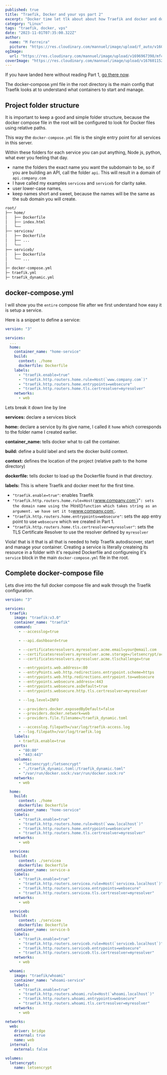 ```yaml
---
published: true
title: "Traefik, Docker and your vps part 2"
excerpt: "Docker time let tlk about about how Traefik and docker and docker compose work together."
category: "Linux"
tags: "traefik, docker, vps"
date: "2023-11-01T07:35:00.322Z"
author:
  name: "M Ferreira"
  picture: "https://res.cloudinary.com/mannuel/image/upload/f_auto/v1604067445/images/mee.jpg"
ogImage:
  url: "https://res.cloudinary.com/mannuel/image/upload/v1696967398/mfcom/traefik-docker.png"
coverImage: "https://res.cloudinary.com/mannuel/image/upload/v1676011525/mfcom/ssh-login.png"
---
```


If you have landed here without reading Part 1, [go there now](https://mannuelferreira.com/posts/traefik-docker-and-vps-part-1).

The docker-compose.yml file in the root directory is the main config that Traefik looks at to understand what containers to start and manage.

## Project folder structure

It is important to keep a good and simple folder structure, because the docker compose file in the root will be configured to look for Docker files using relative paths.

This way the `docker-compose.yml` file is the single entry point for all services in this server.

Within these folders for each service you can put anything, Node js, python, what ever you feeling that day.

- name the folders the exact name you want the subdomain to be, so if you are building an API, call the folder `api`. This will result in a domain of `api.company.com`
- I have called my examples `servicea` and `serviceb` for clarity sake.
- user lower-case names,
- keep names short and sweet, because the names will be the same as the sub domain you will create.

```bash
root/
├── home/
│   ├── Dockerfile
│   ├── index.html
│   └──
├── servicea/
│   ├── Dockerfile
│   ├── ...
│   └──
├── serviceb/
│   ├── Dockerfile
│   └── ...
│
├─ docker-compose.yml
├─ traefik.yml
├─ traefik_dynamic.yml
```

## docker-compose.yml

I will show you the `entire` compose file after we first understand how easy it is setup a service.

Here is a snippet to define a service:

```yaml
version: "3"

services:
  ...
  home:
    container_name: "home-service"
    build:
      context: ./home
      dockerfile: Dockerfile
    labels:
      - "traefik.enable=true"
      - "traefik.http.routers.home.rule=Host(`www.company.com`)"
      - "traefik.http.routers.home.entrypoints=websecure"
      - "traefik.http.routers.home.tls.certresolver=myresolver"
    networks:
      - web
```

Lets break it down line by line

**services:**
declare a services block

**home:**
declare a service by its give name, I called it `home` which corresponds to the folder name I created earlier.

**container_name:**
tells docker what to call the container.

**build:**
define a build label and sets the docker build context.

**context:**
defines the location of the project (relative path to the home directory)

**dockerfile:**
tells docker to load up the Dockerfile found in that directory.

**labels:**
This is where Traefik and docker meet for the first time.

- `"traefik.enable=true"`: enables Traefik
- `"traefik.http.routers.home.rule=Host(`www.company.com`)"`: sets the domain name using the `Host()` function which takes string as an argument. we have set it to `www.company.com`.
- `"traefik.http.routers.home.entrypoints=websecure"`: sets the app entry point to use `websecure` which we created in Part 1.
- `"traefik.http.routers.home.tls.certresolver=myresolver"`: sets the TLS Certificate Resolver to use the resolver defined by `myresolver`

Viola! that is it that is all that is needed to help Traefik autodiscover, start and manage your container. Creating a service is literally createing its resource in a folder with it's required Dockerfile and configureing it's `service` block in the main `docker-compose.yml` file in the root.

## Complete docker-compose file

Lets dive into the full docker compose file and walk through the Traefik configuration.

```yaml
version: "3"

services:
  traefik:
    image: "traefik:v3.0"
    container_name: "traefik"
    command:
      - --accesslog=true

      - --api.dashboard=true

      - --certificatesresolvers.myresolver.acme.email=your@email.com
      - --certificatesresolvers.myresolver.acme.storage=/letsencrypt/acme.json
      - --certificatesresolvers.myresolver.acme.tlschallenge=true

      - --entrypoints.web.address=:80
      - --entryPoints.web.http.redirections.entrypoint.scheme=https
      - --entrypoints.web.http.redirections.entrypoint.to=websecure
      - --entrypoints.websecure.address=:443
      - --entrypoints.websecure.asDefault=true
      - --entrypoints.websecure.http.tls.certresolver=myresolver

      - --log.level=INFO

      - --providers.docker.exposedByDefault=false
      - --providers.docker.network=web
      - --providers.file.filename=/traefik_dynamic.toml

      - --accesslog.filepath=/var/log/traefik-access.log
      - --log.filepath=/var/log/traefik.log
    labels:
      - traefik.enable=true
    ports:
      - "80:80"
      - "443:443"
    volumes:
      - "letsencrypt:/letsencrypt"
      - "./traefik_dynamic.toml:/traefik_dynamic.toml"
      - "/var/run/docker.sock:/var/run/docker.sock:ro"
    networks:
      - web

  home:
    build:
      context: ./home
      dockerfile: Dockerfile
    container_name: "home-service"
    labels:
      - "traefik.enable=true"
      - "traefik.http.routers.home.rule=Host(`www.localhost`)"
      - "traefik.http.routers.home.entrypoints=websecure"
      - "traefik.http.routers.home.tls.certresolver=myresolver"
    networks:
      - web

  servicea:
    build:
      context: ./servicea
      dockerfile: Dockerfile
    container_name: service-a
    labels:
      - "traefik.enable=true"
      - "traefik.http.routers.servicea.rule=Host(`servicea.localhost`)"
      - "traefik.http.routers.servicea.entrypoints=websecure"
      - "traefik.http.routers.servicea.tls.certresolver=myresolver"
    networks:
      - web

  serviceb:
    build:
      context: ./servicea
      dockerfile: Dockerfile
    container_name: service-b
    labels:
      - "traefik.enable=true"
      - "traefik.http.routers.serviceb.rule=Host(`serviceb.localhost`)"
      - "traefik.http.routers.serviceb.entrypoints=websecure"
      - "traefik.http.routers.serviceb.tls.certresolver=myresolver"
    networks:
      - web

  whoami:
    image: "traefik/whoami"
    container_name: "whoami-service"
    labels:
      - "traefik.enable=true"
      - "traefik.http.routers.whoami.rule=Host(`whoami.localhost`)"
      - "traefik.http.routers.whoami.entrypoints=websecure"
      - "traefik.http.routers.whoami.tls.certresolver=myresolver"
    networks:
      - web

networks:
  web:
    driver: bridge
    external: true
    name: web
  internal:
    external: false

volumes:
  letsencrypt:
    name: letsencrypt
```
